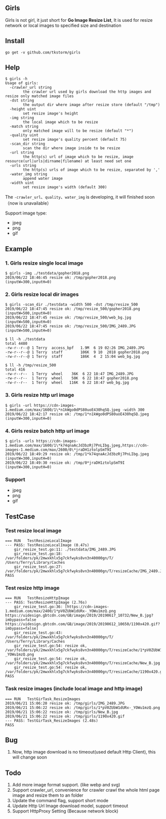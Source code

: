 ## Girls
Girls is not girl, it just short for **Go Image Resize List**, It is used for
resize network or local images to specified size and destination

## Install
```
go get -v github.com/tkstorm/girls
```

## Help
```
$ girls -h
Usage of girls:
  -crawler_url string
    	the crawler url used by girls download the http images and resize only matched image files
  -dst string
    	the output dir where image after resize store (default "/tmp")
  -height uint
    	set resize image's height
  -img string
    	the local image which to be resize
  -match string
    	only matched image will to be resize (default "*")
  -quality uint
    	set resize image's quality percent (default 75)
  -scan_dir string
    	scan the dir where image inside to be resize
  -url string
    	the http(s) url of image which to be resize, image resource(url|urls|dirname|filename) at least need set one
  -urls string
    	the http(s) urls of image which to be resize, separated by ','
  -water_img string
    	append water image
  -width uint
    	set resize image's width (default 300)
```

The `-crawler_url`、`quality`、`water_img` is developing, it will finished 
soon（now is unavailable）

Support image type:

- jpeg
- png
- gif

## Example

### 1. Girls resize single local image
```
$ girls -img ./testdata/gopher2018.png
2019/06/22 18:46:45 resize ok: /tmp/gopher2018.png (inputW=300,inputH=0)
```

### 2. Girls resize local dir images
```
$ girls -scan_dir ./testdata -width 500 -dst /tmp/resize_500
2019/06/22 18:47:45 resize ok: /tmp/resize_500/gopher2018.png (inputW=500,inputH=0)
2019/06/22 18:47:45 resize ok: /tmp/resize_500/web_bg.jpg (inputW=500,inputH=0)
2019/06/22 18:47:45 resize ok: /tmp/resize_500/IMG_2489.JPG (inputW=500,inputH=0)

$ ll -h ./testdata
total 4480
-rw-r--r--@ 1 Terry  access_bpf   1.9M  6 19 02:26 IMG_2489.JPG
-rw-r--r--@ 1 Terry  staff        106K  9 10  2018 gopher2018.png
-rw-r--r--@ 1 Terry  staff        186K  4  2 15:04 web_bg.jpg

$ ll -h /tmp/resize_500
total 416
-rw-r--r--  1 Terry  wheel    36K  6 22 18:47 IMG_2489.JPG
-rw-r--r--  1 Terry  wheel    50K  6 22 18:47 gopher2018.png
-rw-r--r--  1 Terry  wheel   116K  6 22 18:47 web_bg.jpg
```

### 3. Girls resize http url image
```
$ girls -url https://cdn-images-1.medium.com/max/1600/1\*n1kWgo0dPS80uoE430hqSQ.jpeg -width 300
2019/06/22 18:42:17 resize ok: /tmp/1*n1kWgo0dPS80uoE430hqSQ.jpeg (inputW=300,inputH=0)
```

### 4. Girls resize batch http url image
```
$ girls -urls https://cdn-images-1.medium.com/max/1600/1\*k74qnaAcJd3bzRj7PnLIbg.jpeg,https://cdn-images-1.medium.com/max/2600/0\*jraDH1ztolpSmT9I
2019/06/22 18:49:29 resize ok: /tmp/1*k74qnaAcJd3bzRj7PnLIbg.jpeg (inputW=300,inputH=0)
2019/06/22 18:49:30 resize ok: /tmp/0*jraDH1ztolpSmT9I (inputW=300,inputH=0)
```

### Support 
- jpeg
- png
- gif

## TestCase

### Test resize local image
```
=== RUN   TestResizeLocalImage
--- PASS: TestResizeLocalImage (0.47s)
    gir_resize_test.go:11: ./testdata/IMG_2489.JPG
    gir_resize_test.go:18: /var/folders/pk/2mwxkhlx5g7ckfwyks8vn3n40000gn/T/ /Users/Terry/Library/Caches
    gir_resize_test.go:27: /var/folders/pk/2mwxkhlx5g7ckfwyks8vn3n40000gn/T/resizeCache/IMG_2489.JPG
PASS
```

### Test resize http image
```
=== RUN   TestResizeHttpImage
--- PASS: TestResizeHttpImage (2.76s)
    gir_resize_test.go:36: [https://cdn-images-1.medium.com/max/2400/1*pV0ZUbW1dURx-_YOWu1mzQ.png https://uidesign.gbtcdn.com/GB/image/2019/20190617_10732/New_B.jpg?imbypass=false https://uidesign.gbtcdn.com/GB/image/2019/20190612_10650/1190x420.gif?imbypass=false]
    gir_resize_test.go:43: /var/folders/pk/2mwxkhlx5g7ckfwyks8vn3n40000gn/T/ /Users/Terry/Library/Caches
    gir_resize_test.go:54: resize ok, /var/folders/pk/2mwxkhlx5g7ckfwyks8vn3n40000gn/T/resizeCache/1*pV0ZUbW1dURx-_YOWu1mzQ.png
    gir_resize_test.go:54: resize ok, /var/folders/pk/2mwxkhlx5g7ckfwyks8vn3n40000gn/T/resizeCache/New_B.jpg
    gir_resize_test.go:54: resize ok, /var/folders/pk/2mwxkhlx5g7ckfwyks8vn3n40000gn/T/resizeCache/1190x420.gif
PASS
```

### Task resize images (include local image and http image)

```
=== RUN   TestGirTask_ResizeImages
2019/06/21 15:06:20 resize ok: /tmp/girls/IMG_2489.JPG
2019/06/21 15:06:22 resize ok: /tmp/girls/1*pV0ZUbW1dURx-_YOWu1mzQ.png
2019/06/21 15:06:22 resize ok: /tmp/girls/New_B.jpg
2019/06/21 15:06:22 resize ok: /tmp/girls/1190x420.gif
--- PASS: TestGirTask_ResizeImages (2.48s)
PASS
```

## Bug
1. Now, http image download is no timeout(used default Http Client), this will change soon

## Todo
1. Add more image format support. (like webp and svg)
2. Support crawler_url, convenience for crawler crawl the whole html page
   image and resize them to an folder
3. Update the command flag, support short mode
4. Update Http Url Image download model, support timeout
5. Support HttpProxy Setting (Because network block)
